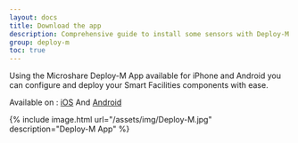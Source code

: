 ```yaml
---
layout: docs
title: Download the app
description: Comprehensive guide to install some sensors with Deploy-M
group: deploy-m
toc: true
---
```


Using the Microshare Deploy-M App available for iPhone and Android you can configure and deploy your Smart Facilities components with ease.

Available on : [iOS](https://apps.apple.com/gb/app/deploy-m2/id1574574162) And [Android](https://play.google.com/store/apps/details?id=com.microshare.DeployM2)

{% include image.html url="/assets/img/Deploy-M.jpg" description="Deploy-M App" %}
